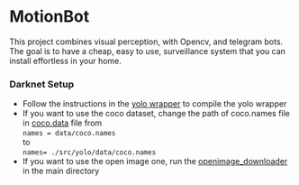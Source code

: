 # MotionBot

This project combines visual perception, with Opencv, and telegram bots.
The goal is to have a cheap, easy to use, surveillance system that you can install effortless in your home.


### Darknet Setup
- Follow the instructions in the [yolo wrapper](https://github.com/madhawav/YOLO3-4-Py) to compile the yolo wrapper
- If you want to use the coco dataset, change the path of coco.names file in [coco.data](src/yolo/cfg/coco.data) file from\
`names = data/coco.names`\
to\
 `names= ./src/yolo/data/coco.names`
 - If you want to use the open image one, run the [openimage_downloader](openimage_downloader.sh) in the main directory